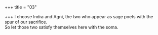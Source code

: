 +++
title = "03"

+++
I choose Indra and Agni, the two who appear as sage poets with the spur  of our sacrifice.  
So let those two satisfy themselves here with the soma.  
